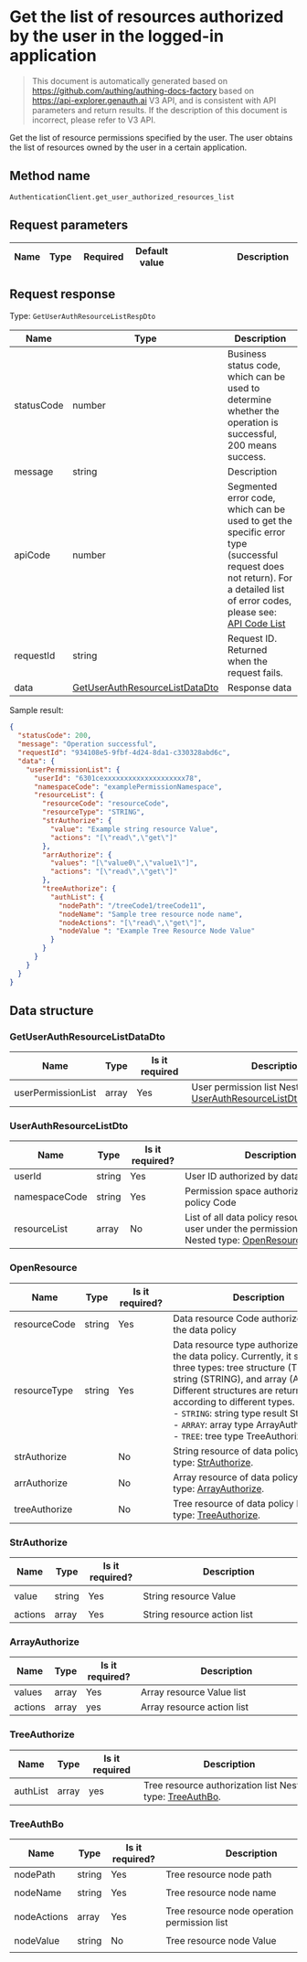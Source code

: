 # Get the list of resources authorized by the user in the logged-in application

<!--
Warning⚠️:
Do not modify this document directly,
https://github.com/Authing/authing-docs-factory
Use this project to generate
-->

<LastUpdated />

> This document is automatically generated based on https://github.com/authing/authing-docs-factory based on https://api-explorer.genauth.ai V3 API, and is consistent with API parameters and return results. If the description of this document is incorrect, please refer to V3 API.

Get the list of resource permissions specified by the user. The user obtains the list of resources owned by the user in a certain application.

## Method name

`AuthenticationClient.get_user_authorized_resources_list`

## Request parameters

| Name | Type | <div style="width:80px">Required</div> | Default value | <div style="width:300px">Description</div> | <div style="width:200px"></div>Sample value</div> |
| ---- | ---- | -------------------------------------- | ------------- | ------------------------------------------ | ------------------------------------------------- |

## Request response

Type: `GetUserAuthResourceListRespDto`

| Name       | Type                                                                         | Description                                                                                                                                                                                                                                                                                                                                         |
| ---------- | ---------------------------------------------------------------------------- | --------------------------------------------------------------------------------------------------------------------------------------------------------------------------------------------------------------------------------------------------------------------------------------------------------------------------------------------------- |
| statusCode | number                                                                       | Business status code, which can be used to determine whether the operation is successful, 200 means success.                                                                                                                                                                                                                                        |
| message    | string                                                                       | Description                                                                                                                                                                                                                                                                                                                                         |
| apiCode    | number                                                                       | Segmented error code, which can be used to get the specific error type (successful request does not return). For a detailed list of error codes, please see: [API Code List](https://api-explorer.genauth.ai/?tag=group/%E5%BC%80%E5%8F%91%E5%87%86%E5%A4%87#tag/%E5%BC%80%E5%8F%91%E5%87%86%E5%A4%87/%E9%94%99%E8%AF%AF%E5%A4%84%E7%90%86/apiCode) |
| requestId  | string                                                                       | Request ID. Returned when the request fails.                                                                                                                                                                                                                                                                                                        |
| data       | <a href="#GetUserAuthResourceListDataDto">GetUserAuthResourceListDataDto</a> | Response data                                                                                                                                                                                                                                                                                                                                       |

Sample result:

```json
{
  "statusCode": 200,
  "message": "Operation successful",
  "requestId": "934108e5-9fbf-4d24-8da1-c330328abd6c",
  "data": {
    "userPermissionList": {
      "userId": "6301cexxxxxxxxxxxxxxxxxxxx78",
      "namespaceCode": "examplePermissionNamespace",
      "resourceList": {
        "resourceCode": "resourceCode",
        "resourceType": "STRING",
        "strAuthorize": {
          "value": "Example string resource Value",
          "actions": "[\"read\",\"get\"]"
        },
        "arrAuthorize": {
          "values": "[\"value0\",\"value1\"]",
          "actions": "[\"read\",\"get\"]"
        },
        "treeAuthorize": {
          "authList": {
            "nodePath": "/treeCode1/treeCode11",
            "nodeName": "Sample tree resource node name",
            "nodeActions": "[\"read\",\"get\"]",
            "nodeValue ": "Example Tree Resource Node Value"
          }
        }
      }
    }
  }
}
```

## Data structure

### <a id="GetUserAuthResourceListDataDto"></a> GetUserAuthResourceListDataDto

| Name               | Type  | <div style="width:80px">Is it required</div> | <div style="width:300px">Description</div>                                                        | <div style="width:200px">Sample value</div> |
| ------------------ | ----- | -------------------------------------------- | ------------------------------------------------------------------------------------------------- | ------------------------------------------- |
| userPermissionList | array | Yes                                          | User permission list Nested type: <a href="#UserAuthResourceListDto">UserAuthResourceListDto</a>. |                                             |

### <a id="UserAuthResourceListDto"></a> UserAuthResourceListDto

| Name          | Type   | <div style="width:80px">Is it required?</div> | <div style="width:300px">Description</div>                                                                                      | <div style="width:200px">Example value</div> |
| ------------- | ------ | --------------------------------------------- | ------------------------------------------------------------------------------------------------------------------------------- | -------------------------------------------- |
| userId        | string | Yes                                           | User ID authorized by data policy                                                                                               | `6301cexxxxxxxxxxxxxxxxx78`                  |
| namespaceCode | string | Yes                                           | Permission space authorized by data policy Code                                                                                 | `examplePermissionNamespace`                 |
| resourceList  | array  | No                                            | List of all data policy resources of the user under the permission space Nested type: <a href="#OpenResource">OpenResource</a>. |                                              |

### <a id="OpenResource"></a> OpenResource

| Name          | Type   | <div style="width:80px">Is it required?</div> | <div style="width:300px">Description</div>                                                                                                                                                                                                                                                                                                       | <div style="width:200px">Sample value</div> |
| ------------- | ------ | --------------------------------------------- | ------------------------------------------------------------------------------------------------------------------------------------------------------------------------------------------------------------------------------------------------------------------------------------------------------------------------------------------------ | ------------------------------------------- |
| resourceCode  | string | Yes                                           | Data resource Code authorized under the data policy                                                                                                                                                                                                                                                                                              | `resourceCode`                              |
| resourceType  | string | Yes                                           | Data resource type authorized under the data policy. Currently, it supports three types: tree structure (TREE), string (STRING), and array (ARRAY). Different structures are returned according to different types. <br>- `STRING`: string type result StrAuthorize<br>- `ARRAY`: array type ArrayAuthorize<br>- `TREE`: tree type TreeAuthorize | TREE                                        |
| strAuthorize  |        | No                                            | String resource of data policy Nested type: <a href="#StrAuthorize">StrAuthorize</a>.                                                                                                                                                                                                                                                            |                                             |
| arrAuthorize  |        | No                                            | Array resource of data policy Nested type: <a href="#ArrayAuthorize">ArrayAuthorize</a>.                                                                                                                                                                                                                                                         |                                             |
| treeAuthorize |        | No                                            | Tree resource of data policy Nested type: <a href="#TreeAuthorize">TreeAuthorize</a>.                                                                                                                                                                                                                                                            |                                             |

### <a id="StrAuthorize"></a> StrAuthorize

| Name    | Type   | <div style="width:80px">Is it required?</div> | <div style="width:300px">Description</div> | <div style="width:200px">Sample value</div> |
| ------- | ------ | --------------------------------------------- | ------------------------------------------ | ------------------------------------------- |
| value   | string | Yes                                           | String resource Value                      | `Sample string resource Value`              |
| actions | array  | Yes                                           | String resource action list                | `["read","get"]`                            |

### <a id="ArrayAuthorize"></a> ArrayAuthorize

| Name      | Type  | <div style="width:80px">Is it required?</div> | <div style="width:300px">Description</div> | <div style="width:200px">Sample value</div> |
| --------- | ----- | --------------------------------------------- | ------------------------------------------ | ------------------------------------------- |
| values ​​ | array | Yes                                           | Array resource Value list                  | `["value0","value1"]`                       |
| actions   | array | yes                                           | Array resource action list                 | `["read","get"]`                            |

### <a id="TreeAuthorize"></a> TreeAuthorize

| Name     | Type  | <div style="width:80px">Is it required</div> | <div style="width:300px">Description</div>                                          | <div style="width:200px">Sample value</div> |
| -------- | ----- | -------------------------------------------- | ----------------------------------------------------------------------------------- | ------------------------------------------- |
| authList | array | yes                                          | Tree resource authorization list Nested type: <a href="#TreeAuthBo">TreeAuthBo</a>. |                                             |

### <a id="TreeAuthBo"></a> TreeAuthBo

| Name        | Type   | <div style="width:80px">Is it required?</div> | <div style="width:300px">Description</div>   | <div style="width:200px">Sample value</div> |
| ----------- | ------ | --------------------------------------------- | -------------------------------------------- | ------------------------------------------- |
| nodePath    | string | Yes                                           | Tree resource node path                      | `/treeCode1/treeCode11`                     |
| nodeName    | string | Yes                                           | Tree resource node name                      | `Sample tree resource node name`            |
| nodeActions | array  | Yes                                           | Tree resource node operation permission list | `["read","get"]`                            |
| nodeValue   | string | No                                            | Tree resource node Value                     | `Sample tree resource node Value`           |
